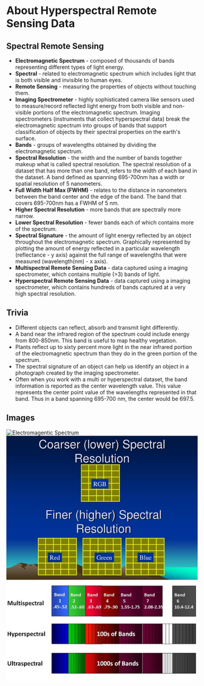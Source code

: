 # About Hyperspectral Remote Sensing Data

## Spectral Remote Sensing

* **Electromagnetic Spectrum** - composed of thousands of bands representing different types of light energy.
* **Spectral** - related to electromagnetic spectrum which includes light that is both visible and invisible to human eyes.
* **Remote Sensing** - measuring the properties of objects without touching them.
* **Imaging Spectrometer** - highly sophisticated camera like sensors used to measure/record reflected light energy from both visible and non-visible portions of the electromagnetic spectrum. Imaging spectrometers (instruments that collect hyperspectral data) break the electromagnetic spectrum into groups of bands that support classification of objects by their spectral properties on the earth's surface.
* **Bands** - groups of wavelengths obtained by dividing the electromagnetic spectrum.
* **Spectral Resolution** - the width and the number of bands together makeup what is called spectral resolution. The spectral resolution of a dataset that has more than one band, refers to the width of each band in the dataset. A band defined as spanning 695-700nm has a width or spatial resolution of 5 nanometers.
* **Full Width Half Max (FWHM)** - relates to the distance in nanometers between the band center and the edge of the band. The band that covers 695-700nm has a FWHM of 5 nm.
* **Higher Spectral Resolution** - more bands that are spectrally more narrow.
* **Lower Spectral Resolution** - fewer bands each of which contains more of the spectrum.
* **Spectral Signature** - the amount of light energy reflected by an object throughout the electromagnetic spectrum. Graphically represented by plotting the amount of energy reflected in a particular wavelength (reflectance - y axis) against the full range of wavelengths that were measured (wavelength(nm) - x axis).
* **Multispectral Remote Sensing Data** - data captured using a imaging spectrometer, which contains multiple (>3) bands of light.
* **Hyperspectral Remote Sensing Data** - data captured using a imaging spectrometer, which contains hundreds of bands captured at a very high spectral resolution.

## Trivia

* Different objects can reflect, absorb and transmit light differently.
* A band near the infrared region of the spectrum could include energy from 800-850nm. This band is useful to map healthy vegetation.
* Plants reflect up to sixty percent more light in the near infrared portion of the electromagnetic spectrum than they do in the green portion of the spectrum.
* The spectral signature of an object can help us identify an object in a photograph created by the imaging spectrometer.
* Often when you work with a multi or hyperspectral dataset, the band information is reported as the center wavelength value. This value represents the center point value of the wavelengths represented in that band. Thus in a band spanning 695-700 nm, the center would be 697.5.

## Images

![Electromagentic Spectrum]([images\electromagnetic-spectrum.png](https://github.com/A-I-nstein/Hyperspectral-Remote-Sensing/blob/main/images/electromagnetic-spectrum.png))\
![High and low spectral resolution](images\high-low-spectral-resolution.jpg)\
![Multi and hyper spectral data](images\multi-hyper-spectral.jpg)
